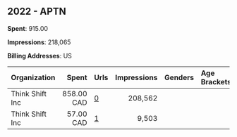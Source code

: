 ## 2022 - APTN 
**Spent**: 915.00

**Impressions**: 218,065

**Billing Addresses**: US

|Organization|Spent|Urls|Impressions|Genders|Age Brackets|Country Codes|
|:---|---:|:---|---:|:---|:---|:---|
|Think Shift Inc|858.00 CAD|[0](https://www.snap.com/political-ads/asset/f13d5b139fab8dce4561238f960b29fbd24cd246b579f8612fb6d0a494e7d785?mediaType=mp4)|208,562|||canada|
|Think Shift Inc|57.00 CAD|[1](https://www.snap.com/political-ads/asset/4ebc564e275ad696f547b7e277db8a999205ec64dd2f081f6c2f62ad1a38cb10?mediaType=mp4)|9,503|||canada|
